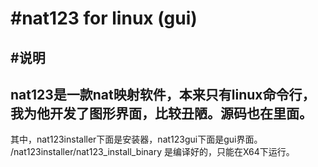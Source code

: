 ﻿#nat123 for linux (gui)
========================
#说明
-----
nat123是一款nat映射软件，本来只有linux命令行，我为他开发了图形界面，比较丑陋。源码也在里面。
-----
其中，nat123installer下面是安装器，nat123gui下面是gui界面。 /nat123installer/nat123_install_binary 是编译好的，只能在X64下运行。
